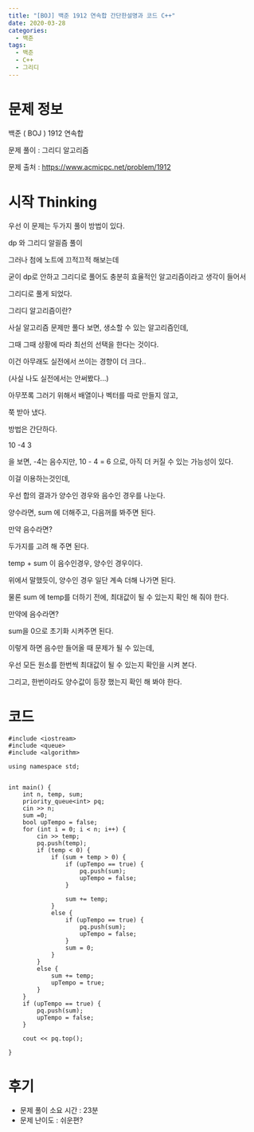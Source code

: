 ```yaml
---
title: "[BOJ] 백준 1912 연속합 간단한설명과 코드 C++"
date: 2020-03-28
categories: 
  - 백준
tags: 
  - 백준
  - C++
  - 그리디
---
```

# 문제 정보
백준 ( BOJ ) 1912 연속합

문제 풀이 : 그리디 알고리즘

문제 출처 : https://www.acmicpc.net/problem/1912


# 시작 Thinking

우선 이 문제는 두가지 풀이 방법이 있다.

dp 와 그리디 알괼즘 풀이

그러나 첨에 노트에 끄적끄적 해보는데 

굳이 dp로 안하고 그리디로 풀어도 충분히 효율적인 알고리즘이라고 생각이 들어서

그리디로 풀게 되었다. 

그리디 알고리즘이란? 

사실 알고리즘 문제만 풀다 보면, 생소할 수 있는 알고리즘인데, 

그때 그때 상황에 따라 최선의 선택을 한다는 것이다. 

이건 아무래도 실전에서 쓰이는 경향이 더 크다..

(사실 나도 실전에서는 안써봤다...)

아무쪼록 그러기 위해서 배열이나 벡터를 따로 만들지 않고, 

쭉 받아 냈다.


방법은 간단하다. 

10 -4 3 

을 보면, -4는 음수지만, 10 - 4 = 6 으로, 아직 더 커질 수 있는 가능성이 있다. 

이걸 이용하는것인데, 

우선 합의 결과가 양수인 경우와 음수인 경우를 나눈다. 

양수라면, sum 에 더해주고, 다음꺼를 봐주면 된다. 

만약 음수라면? 

두가지를 고려 해 주면 된다. 

temp + sum 이 음수인경우, 양수인 경우이다. 

위에서 말했듯이, 양수인 경우 일단 계속 더해 나가면 된다. 

물론 sum 에 temp를 더하기 전에, 최대값이 될 수 있는지 확인 해 줘야 한다. 

만약에 음수라면? 

sum을 0으로 초기화 시켜주면 된다. 

이렇게 하면 음수만 들어올 때 문제가 될 수 있는데, 

우선 모든 원소를 한번씩 최대값이 될 수 있는지 확인을 시켜 본다. 

그리고, 한번이라도 양수값이 등장 했는지 확인 해 봐야 한다. 


# 코드
```
#include <iostream>
#include <queue>
#include <algorithm>

using namespace std;


int main() {
	int n, temp, sum;
	priority_queue<int> pq;
	cin >> n; 
	sum =0;
	bool upTempo = false;
	for (int i = 0; i < n; i++) {
		cin >> temp; 
		pq.push(temp);
		if (temp < 0) {
			if (sum + temp > 0) {
				if (upTempo == true) {
					pq.push(sum);
					upTempo = false;
				}

				sum += temp;
			}
			else {
				if (upTempo == true) {
					pq.push(sum);
					upTempo = false;
				}
				sum = 0;
			}
		}
		else {
			sum += temp;
			upTempo = true;
		}
	}
	if (upTempo == true) {
		pq.push(sum);
		upTempo = false;
	}

	cout << pq.top();

}
```

# 후기 
- 문제 풀이 소요 시간 : 23분
- 문제 난이도 : 쉬운편? 


